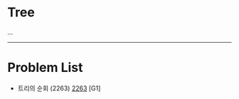 # Tree
...


--------------------------------

# Problem List
- 트리의 순회 (2263) [2263](https://github.com/KyumKyum/Algorithm_Study/blob/main/Tree/2263.cpp) [G1]